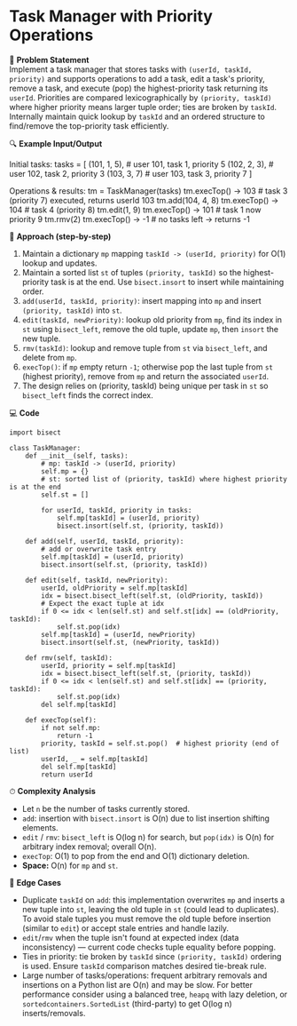 # Task Manager with Priority Operations

📜 **Problem Statement**  
Implement a task manager that stores tasks with `(userId, taskId, priority)` and supports operations to add a task, edit a task's priority, remove a task, and execute (pop) the highest-priority task returning its `userId`. Priorities are compared lexicographically by `(priority, taskId)` where higher priority means larger tuple order; ties are broken by `taskId`. Internally maintain quick lookup by `taskId` and an ordered structure to find/remove the top-priority task efficiently.

🔍 **Example Input/Output**  

Initial tasks:
    tasks = [
        (101, 1, 5),   # user 101, task 1, priority 5
        (102, 2, 3),   # user 102, task 2, priority 3
        (103, 3, 7)    # user 103, task 3, priority 7
    ]

Operations & results:
    tm = TaskManager(tasks)
    tm.execTop()        -> 103    # task 3 (priority 7) executed, returns userId 103
    tm.add(104, 4, 8)
    tm.execTop()        -> 104    # task 4 (priority 8)
    tm.edit(1, 9)
    tm.execTop()        -> 101    # task 1 now priority 9
    tm.rmv(2)
    tm.execTop()        -> -1     # no tasks left -> returns -1

🧠 **Approach (step-by-step)**  
1. Maintain a dictionary `mp` mapping `taskId -> (userId, priority)` for O(1) lookup and updates.  
2. Maintain a sorted list `st` of tuples `(priority, taskId)` so the highest-priority task is at the end. Use `bisect.insort` to insert while maintaining order.  
3. `add(userId, taskId, priority)`: insert mapping into `mp` and insert `(priority, taskId)` into `st`.  
4. `edit(taskId, newPriority)`: lookup old priority from `mp`, find its index in `st` using `bisect_left`, remove the old tuple, update `mp`, then `insort` the new tuple.  
5. `rmv(taskId)`: lookup and remove tuple from `st` via `bisect_left`, and delete from `mp`.  
6. `execTop()`: if `mp` empty return `-1`; otherwise pop the last tuple from `st` (highest priority), remove from `mp` and return the associated `userId`.  
7. The design relies on (priority, taskId) being unique per task in `st` so `bisect_left` finds the correct index.

💻 **Code**  

    import bisect

    class TaskManager:
        def __init__(self, tasks):
            # mp: taskId -> (userId, priority)
            self.mp = {}
            # st: sorted list of (priority, taskId) where highest priority is at the end
            self.st = []

            for userId, taskId, priority in tasks:
                self.mp[taskId] = (userId, priority)
                bisect.insort(self.st, (priority, taskId))

        def add(self, userId, taskId, priority):
            # add or overwrite task entry
            self.mp[taskId] = (userId, priority)
            bisect.insort(self.st, (priority, taskId))

        def edit(self, taskId, newPriority):
            userId, oldPriority = self.mp[taskId]
            idx = bisect.bisect_left(self.st, (oldPriority, taskId))
            # Expect the exact tuple at idx
            if 0 <= idx < len(self.st) and self.st[idx] == (oldPriority, taskId):
                self.st.pop(idx)
            self.mp[taskId] = (userId, newPriority)
            bisect.insort(self.st, (newPriority, taskId))

        def rmv(self, taskId):
            userId, priority = self.mp[taskId]
            idx = bisect.bisect_left(self.st, (priority, taskId))
            if 0 <= idx < len(self.st) and self.st[idx] == (priority, taskId):
                self.st.pop(idx)
            del self.mp[taskId]

        def execTop(self):
            if not self.mp:
                return -1
            priority, taskId = self.st.pop()  # highest priority (end of list)
            userId, _ = self.mp[taskId]
            del self.mp[taskId]
            return userId

⏱ **Complexity Analysis**  
- Let `n` be the number of tasks currently stored.  
- `add`: insertion with `bisect.insort` is O(n) due to list insertion shifting elements.  
- `edit` / `rmv`: `bisect_left` is O(log n) for search, but `pop(idx)` is O(n) for arbitrary index removal; overall O(n).  
- `execTop`: O(1) to pop from the end and O(1) dictionary deletion.  
- **Space:** O(n) for `mp` and `st`.

🧪 **Edge Cases**  
- Duplicate `taskId` on `add`: this implementation overwrites `mp` and inserts a new tuple into `st`, leaving the old tuple in `st` (could lead to duplicates). To avoid stale tuples you must remove the old tuple before insertion (similar to `edit`) or accept stale entries and handle lazily.  
- `edit`/`rmv` when the tuple isn't found at expected index (data inconsistency) — current code checks tuple equality before popping.  
- Ties in priority: tie broken by `taskId` since `(priority, taskId)` ordering is used. Ensure `taskId` comparison matches desired tie-break rule.  
- Large number of tasks/operations: frequent arbitrary removals and insertions on a Python list are O(n) and may be slow. For better performance consider using a balanced tree, `heapq` with lazy deletion, or `sortedcontainers.SortedList` (third-party) to get O(log n) inserts/removals.
